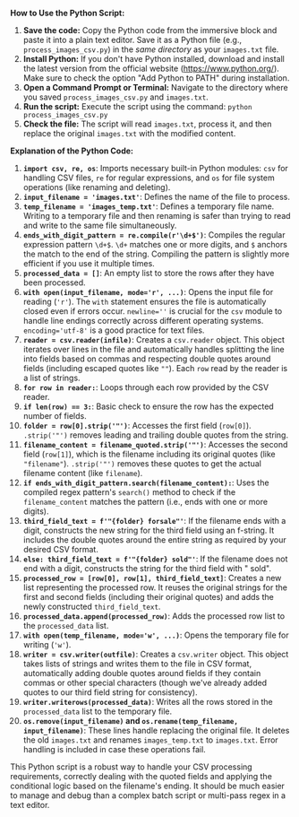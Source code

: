 **How to Use the Python Script:**

1. **Save the code:** Copy the Python code from the immersive block and paste it into a plain text editor. Save it as a Python file (e.g., `process_images_csv.py`) in the *same directory* as your `images.txt` file.
2. **Install Python:** If you don't have Python installed, download and install the latest version from the official website (https://www.python.org/). Make sure to check the option "Add Python to PATH" during installation.
3. **Open a Command Prompt or Terminal:** Navigate to the directory where you saved `process_images_csv.py` and `images.txt`.
4. **Run the script:** Execute the script using the command: `python process_images_csv.py`
5. **Check the file:** The script will read `images.txt`, process it, and then replace the original `images.txt` with the modified content.

**Explanation of the Python Code:**

1. **`import csv, re, os`**: Imports necessary built-in Python modules: `csv` for handling CSV files, `re` for regular expressions, and `os` for file system operations (like renaming and deleting).
2. **`input_filename = 'images.txt'`**: Defines the name of the file to process.
3. **`temp_filename = 'images_temp.txt'`**: Defines a temporary file name. Writing to a temporary file and then renaming is safer than trying to read and write to the same file simultaneously.
4. **`ends_with_digit_pattern = re.compile(r'\d+$')`**: Compiles the regular expression pattern `\d+$`. `\d+` matches one or more digits, and `$` anchors the match to the end of the string. Compiling the pattern is slightly more efficient if you use it multiple times.
5. **`processed_data = []`**: An empty list to store the rows after they have been processed.
6. **`with open(input_filename, mode='r', ...)`**: Opens the input file for reading (`'r'`). The `with` statement ensures the file is automatically closed even if errors occur. `newline=''` is crucial for the `csv` module to handle line endings correctly across different operating systems. `encoding='utf-8'` is a good practice for text files.
7. **`reader = csv.reader(infile)`**: Creates a `csv.reader` object. This object iterates over lines in the file and automatically handles splitting the line into fields based on commas and respecting double quotes around fields (including escaped quotes like `""`). Each `row` read by the reader is a list of strings.
8. **`for row in reader:`**: Loops through each row provided by the CSV reader.
9. **`if len(row) == 3:`**: Basic check to ensure the row has the expected number of fields.
10. **`folder = row[0].strip('"')`**: Accesses the first field (`row[0]`). `.strip('"')` removes leading and trailing double quotes from the string.
11. **`filename_content = filename_quoted.strip('"')`**: Accesses the second field (`row[1]`), which is the filename including its original quotes (like `"filename"`). `.strip('"')` removes these quotes to get the actual filename content (like `filename`).
12. **`if ends_with_digit_pattern.search(filename_content):`**: Uses the compiled regex pattern's `search()` method to check if the `filename_content` matches the pattern (i.e., ends with one or more digits).
13. **`third_field_text = f'"{folder} forsale"'`**: If the filename ends with a digit, constructs the new string for the third field using an f-string. It includes the double quotes around the entire string as required by your desired CSV format.
14. **`else: third_field_text = f'"{folder} sold"'`**: If the filename does not end with a digit, constructs the string for the third field with " sold".
15. **`processed_row = [row[0], row[1], third_field_text]`**: Creates a new list representing the processed row. It reuses the original strings for the first and second fields (including their original quotes) and adds the newly constructed `third_field_text`.
16. **`processed_data.append(processed_row)`**: Adds the processed row list to the `processed_data` list.
17. **`with open(temp_filename, mode='w', ...)`**: Opens the temporary file for writing (`'w'`).
18. **`writer = csv.writer(outfile)`**: Creates a `csv.writer` object. This object takes lists of strings and writes them to the file in CSV format, automatically adding double quotes around fields if they contain commas or other special characters (though we've already added quotes to our third field string for consistency).
19. **`writer.writerows(processed_data)`**: Writes all the rows stored in the `processed_data` list to the temporary file.
20. **`os.remove(input_filename)` and `os.rename(temp_filename, input_filename)`**: These lines handle replacing the original file. It deletes the old `images.txt` and renames `images_temp.txt` to `images.txt`. Error handling is included in case these operations fail.

This Python script is a robust way to handle your CSV processing requirements, correctly dealing with the quoted fields and applying the conditional logic based on the filename's ending. It should be much easier to manage and debug than a complex batch script or multi-pass regex in a text editor.